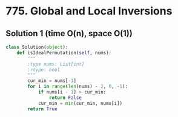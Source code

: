 # 775. Global and Local Inversions

## Solution 1 (time O(n), space O(1))

```python
class Solution(object):
    def isIdealPermutation(self, nums):
        """
        :type nums: List[int]
        :rtype: bool
        """
        cur_min = nums[-1]
        for i in range(len(nums) - 2, 0, -1):
            if nums[i - 1] > cur_min:
                return False
            cur_min = min(cur_min, nums[i])
        return True

```
